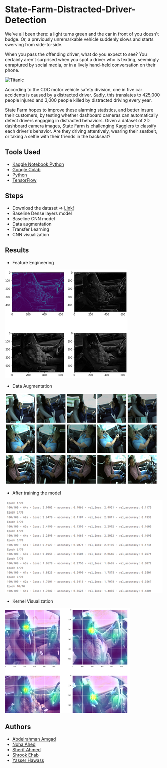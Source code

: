 # State-Farm-Distracted-Driver-Detection

We've all been there: a light turns green and the car in front of you doesn't budge. Or, a previously unremarkable vehicle suddenly slows and starts swerving from side-to-side.

When you pass the offending driver, what do you expect to see? You certainly aren't surprised when you spot a driver who is texting, seemingly enraptured by social media, or in a lively hand-held conversation on their phone.

<img src= "https://storage.googleapis.com/kaggle-competitions/kaggle/5048/media/drivers_statefarm.png" alt ="Titanic" style='width: 900px;height:300px'>

According to the CDC motor vehicle safety division, one in five car accidents is caused by a distracted driver. Sadly, this translates to 425,000 people injured and 3,000 people killed by distracted driving every year.

State Farm hopes to improve these alarming statistics, and better insure their customers, by testing whether dashboard cameras can automatically detect drivers engaging in distracted behaviors. Given a dataset of 2D dashboard camera images, State Farm is challenging Kagglers to classify each driver's behavior. Are they driving attentively, wearing their seatbelt, or taking a selfie with their friends in the backseat?

## Tools Used

* [Kaggle Notebook Python](https://jupyter.org/)
* [Google Colab](https://colab.research.google.com/)
* [Python](https://www.python.org/)
* [TensorFlow](https://www.tensorflow.org/)

## Steps

* Download the dataset => [Link!]( https://www.kaggle.com/c/state-farm-distracted-driver-detection)
* Baseline Dense layers model
* Baseline CNN model
* Data augmentation
* Transfer Learning
* CNN visualization

## Results

* Feature Engineering 

![](https://github.com/shrookehab/State-Farm-Distracted-Driver-Detection/blob/main/Results/Picture2.png)

* Data Augmentation

![](https://github.com/shrookehab/State-Farm-Distracted-Driver-Detection/blob/main/Results/Picture3.png)

* After training the model

![](https://github.com/shrookehab/State-Farm-Distracted-Driver-Detection/blob/main/Results/Picture1.png)

* Kernel Visualization

![](https://github.com/shrookehab/State-Farm-Distracted-Driver-Detection/blob/main/Results/Picture4.png)

## Authors 

* [Abdelrahman Amgad](https://github.com/AbdellrahmanAmgad)
* [Noha Ahed](https://github.com/nohaahed)
* [Sherif Ahmed]()
* [Shrook Ehab](https://github.com/shrookehab)  
* [Yasser Hawass](https://github.com/YasserHawass)

